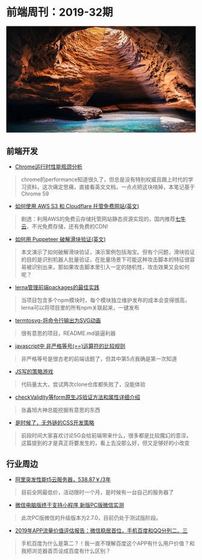 # 前端周刊：2019-32期

[![](/img/bing/20190818.png?imageMogr2/thumbnail/960x)](https://cn.bing.com/search?q=%E9%A9%AC%E6%A0%BC%E8%BE%BE%E4%BC%A6%E7%BE%A4%E5%B2%9B%E6%B4%9E%E7%A9%B4%E5%86%85%E9%83%A8)

## 前端开发

- [Chrome运行时性能瓶颈分析](https://juejin.im/post/5cd15712e51d453a393af4c5)

> chrome的performance知道很久了，但总是没有特别权威且跟上时代的学习资料，这次痛定思痛，直接看英文文档，一点点把这块啃掉，本笔记基于Chrome 59

- [如何使用 AWS S3 和 Cloudflare 托管免费网站(英文)](https://medium.com/better-programming/how-to-host-your-personal-website-for-free-3101c4ab2e49)

> 剧透：利用AWS的免费云存储托管网站静态资源实现的，国内推荐[七牛云](https://portal.qiniu.com/signup?code=1hfwb75ib2jbm)，不光免费存储，还有免费的CDN!

- [如何用 Puppeteer 破解滑块验证(英文)](http://www.ruanyifeng.com/blog/2019/08/weekly-issue-69.html)

> 本文演示了如何破解滑块验证，演示案例包括淘宝。但有个问题，滑块验证的目的是识别机器人批量验证，在批量场景下可能这种攻击脚本的特征很容易被识别出来，那如果攻击脚本里引入一定的随机性，攻击效果又会如何呢？

- [lerna管理前端packages的最佳实践](https://juejin.im/post/5a989fb451882555731b88c2)

> 当项目包含多个npm模块时，每个模块独立维护发布的成本会变得很高，lerna可以将项目里的所有npm关联起来，一键发布

- [termtosvg-将命令行输出为SVG动画](https://github.com/nbedos/termtosvg)

> 很有意思的项目，README.md装逼利器

- [javascript中 非严格等号(==)运算符的比较规则](https://blog.whyoop.com/2019/02/15/js-Equality-rule/)

> 非严格等号是很古老的前端话题了，但其中第5点我确是第一次知道

- [JS写的策略游戏](https://github.com/sizeofcat/civitas)

> 代码量太大，尝试两次clone仓库都失败了，没能体验

- [checkValidity等form原生JS验证方法和属性详细介绍](https://www.zhangxinxu.com/wordpress/2019/08/js-checkvalidity-setcustomvalidity/)

> 张鑫旭大神总能挖掘有意思的东西

- [是时候了，无外链的CSS开发策略](https://www.zhangxinxu.com/wordpress/2019/08/css-no-external-link/)

> 前段时间大家喜欢讨论5G会给前端带来什么，很多都是比较魔幻的意淫，这篇提到的才是真正将要发生的，看上去没那么好，但又足够好的小改变


## 行业周边

- [阿里突发性能t5云服务器，538.87￥/3年](https://www.aliyun.com/acts/limit-buy?spm=5176.11533457.1089570.4.15da77e3vH7SUR&userCode=y31qmczl)

> 目前全网最低价，活动限时一个月，是时候有一台自己的服务器了 

- [微信电脑版终于支持小程序 新版PC版微信实测](https://www.cnbeta.com/articles/tech/878673.htm)

> 此次PC版微信的升级版本为2.7.0，目前仍处于测试版阶段。

- [2019年APP流量价值评估报告：微信稳居首位，手机百度和QQ分列二、三](https://www.pingwest.com/w/193026)

> 手机百度为什么是第二？！我一直不理解百度这个APP有什么用户价值？和我把浏览器首页设成百度有什么区别？
